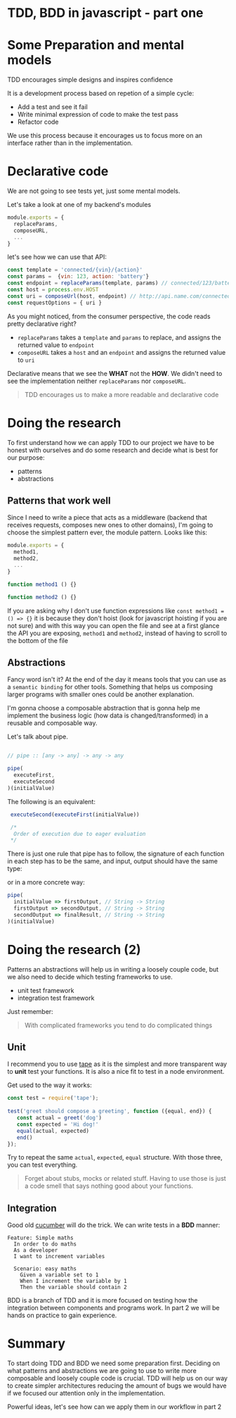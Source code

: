 TDD, BDD in javascript - part one
===

Some Preparation and mental models
===


TDD encourages simple designs and inspires confidence

It is a development process based on repetion of a simple cycle:

- Add a test and see it fail
- Write minimal expression of code to make the test pass
- Refactor code

We use this process because it encourages us to focus more on an interface rather than in the implementation.

# Declarative code

We are not going to see tests yet, just some mental models.

Let's take a look at one of my backend's modules

```javascript
module.exports = {
  replaceParams,
  composeURL,
  ...
}
```

let's see how we can use that API:

```javascript
const template = 'connected/{vin}/{action}'
const params =  {vin: 123, action: 'battery'}
const endpoint = replaceParams(template, params) // connected/123/battery
const host = process.env.HOST
const uri = composeUrl(host, endpoint) // http://api.name.com/connected/123/battery
const requestOptions = { uri }
```

As you might noticed, from the consumer perspective, the code reads pretty declarative right?

- `replaceParams` takes a `template` and `params` to replace, and assigns the returned value to `endpoint`
- `composeURL` takes a `host` and an `endpoint` and assigns the returned value to `uri`

Declarative means that we see the **WHAT** not the **HOW**. We didn't need to see the implementation neither `replaceParams` nor `composeURL`.

> TDD encourages us to make a more readable and declarative code

# Doing the research

To first understand how we can apply TDD to our project we have to be honest with ourselves and do some research and decide what is best for our purpose:

- patterns
- abstractions

## Patterns that work well
Since I need to write a piece that acts as a middleware (backend that receives requests, composes new ones to other domains), I'm going to choose the simplest pattern ever, the module pattern. Looks like this:

```javascript
module.exports = {
  method1,
  method2,
  ...
}

function method1 () {}

function method2 () {}
```
If you are asking why I don't use function expressions like `const method1 = () => {}` it is because they don't hoist (look for javascript hoisting if you are not sure) and with this way you can open the file and see at a first glance the API you are exposing, `method1` and `method2`, instead of having to scroll to the bottom of the file

## Abstractions

Fancy word isn't it? At the end of the day it means tools that you can use as a `semantic binding` for other tools. Something that helps us composing larger programs with smaller ones could be another explanation.

I'm gonna choose a composable abstraction that is gonna help me implement the business logic (how data is changed/transformed) in a reusable and composable way. 

Let's talk about pipe.

```javascript

// pipe :: [any -> any] -> any -> any

pipe(
  executeFirst,
  executeSecond
)(initialValue)
```

The following is an equivalent:

```javascript
 executeSecond(executeFirst(initialValue))

 /*
  Order of execution due to eager evaluation
 */
```


There is just one rule that pipe has to follow, the signature of each function in each step has to be the same, and input, output should have the same type:

or in a more concrete way:

```javascript
pipe(
  initialValue => firstOutput, // String -> String
  firstOutput => secondOutput, // String -> String
  secondOutput => finalResult, // String -> String
)(initialValue)
```

# Doing the research (2)

Patterns an abstractions will help us in writing a loosely couple code, but we also need to decide which testing frameworks to use.

- unit test framework
- integration test framework

Just remember:
> With complicated frameworks you tend to do complicated things

## Unit
I recommend you to use [tape](https://www.npmjs.com/package/tape) as it is the simplest and more transparent way to **unit** test your functions. It is also a nice fit to test in a node environment.

Get used to the way it works:

```javascript
const test = require('tape');
 
test('greet should compose a greeting', function ({equal, end}) {
   const actual = greet('dog') 
   const expected = 'Hi dog!'
   equal(actual, expected)
   end()
});
```

Try to repeat the same `actual`, `expected`, `equal` structure. With those three, you can test everything.

> Forget about stubs, mocks or related stuff. Having to use those is just a code smell that says nothing good about your functions.

## Integration

Good old [cucumber](https://github.com/cucumber/cucumber-js) will do the trick. We can write tests in a **BDD** manner:

```gherkin
Feature: Simple maths
  In order to do maths
  As a developer
  I want to increment variables

  Scenario: easy maths
    Given a variable set to 1
    When I increment the variable by 1
    Then the variable should contain 2
```

BDD is a branch of TDD and it is more focused on testing how the integration between components and programs work. In part 2 we will be hands on practice to gain experience.

# Summary

To start doing TDD and BDD we need some preparation first. Deciding on what patterns and abstractions we are going to use to write more composable and loosely couple code is crucial. TDD will help us on our way to create simpler architectures reducing the amount of bugs we would have if we focused our attention only in the implementation.

Powerful ideas, let's see how can we apply them in our workflow in part 2

